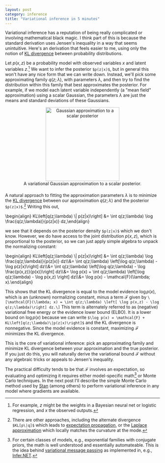 ```yaml
---
layout: post
category: inference
title: "Variational inference in 5 minutes"
---
```


Variational inference has a reputation of being really complicated or involving mathematical black magic. I think part of this is because the standard derivation uses Jensen's inequality in a way that seems unintuitive. Here's an derivation that feels easier to me, using only the notion of [KL divergence](https://en.wikipedia.org/wiki/Kullback%E2%80%93Leibler_divergence) between probability distributions. 

Let $p(x,z)$ be a probability model with observed variables $x$ and latent variables $z$.[^1] We want to infer the posterior `$p(z|x)$`, but in general this won't have any nice form that we can write down. Instead, we'll pick some approximating family $q(z;\lambda)$, with parameters $\lambda$, and then try to find the distribution within this family that best approximates the posterior. For example, if we model each latent variable independently (a "mean field" approximation) using a scalar Gaussian, the parameters $\lambda$ are just the means and standard deviations of these Gaussians. 

<div style="margin: 0 auto; text-align: center; padding-bottom: 0.5em">
<img src="{{ site.production_url }}/assets/images/variational_approximation.png" width="240" alt="Gaussian approximation to a scalar posterior"><br/>
A variational Gaussian approximation to a scalar posterior.
</div>

A natural approach to fitting the approximation parameters $\lambda$ is to minimize the [KL divergence](https://en.wikipedia.org/wiki/Kullback%E2%80%93Leibler_divergence) between our approximation $q(z;\lambda)$ and the posterior `$p(z|x)$`.[^2] Writing this out,

\begin{align}
KL\left\[q(z;\lambda) \\| p(z|x)\right\] &= \int q(z;\lambda) \log \frac{q(z;\lambda)}{p(z|x)} dz,\end{align}

we see that it depends on the posterior density `$p(z|x)$` which we don't know. However, we do have access to the joint distribution $p(x, z)$, which is proportional to the posterior, so we can just apply simple algebra to unpack the normalizing constant:

\begin{align}
KL\left\[q(z;\lambda) \\| p(z|x)\right\] &= \int q(z;\lambda) \log \frac{q(z;\lambda)}{p(z|x)} dz\\\\&= \int q(z;\lambda) \left\[\log q(z;\lambda) - \log p(z|x)\right\] dz\\\\&= \int q(z;\lambda) \left\[\log q(z;\lambda) - \log \frac{p(x,z)}{p(x)}\right\] dz\\\\&= \log p(x) + \int q(z;\lambda) \left\[\log q(z;\lambda) - \log p(x,z) \right\] dz\\\\&= \log p(x) - \mathcal{F}(\lambda; x).\end{align}

This shows that the KL divergence is equal to the model evidence $\log p(x)$, which is an (unknown) normalizing constant, minus a term $\mathcal{F}$ given by
`\[\mathcal{F}(\lambda; x) = \int q(z;\lambda) \left[ \log p(x,z) - \log q(z;\lambda)\right] dz.\]` This term is alternately referred to as (negative) variational free energy or the evidence lower bound (ELBO). It is a lower bound on $\log p(x)$ because we can write `$\log p(x) = \mathcal{F} + KL\left[q(z;\lambda)\|p(z|x)\right]$` and the KL divergence is nonnegative. Since the model evidence is constant, maximizing $\mathcal{F}$ minimizes the KL divergence.

This is the core of variational inference: pick an approximating family and minimize KL divergence between your approximation and the true posterior. If you just do this, you will naturally derive the variational bound $\mathcal{F}$ without any algebraic tricks or appeals to Jensen's inequality. 

The practical difficulty tends to be that $\mathcal{F}$ involves an expectation, so evaluating and optimizing it requires either model-specific math[^3] or Monte Carlo techniques. In the next post I'll describe the simple Monte Carlo method used by [Stan](http://mc-stan.org/) (among others) to perform variational inference in any model where gradients are available. 

[^1]: For example, $z$ might be the weights in a Bayesian neural net or logistic regression, and $x$ the observed outputs. 
[^2]: There are other approaches, including the alternate divergence `$KL[p\|q]$` which leads to [expectation propagation](http://research.microsoft.com/en-us/um/people/minka/papers/ep/), or the [Laplace approximation](http://www.cs.toronto.edu/~mackay/itprnn/ps/343.344.pdf) which locally matches the curvature at the mode. 
[^3]: For certain classes of models, e.g., exponential families with conjugate priors, the math is well understood and essentially automateable. This is the idea behind [variational message passing](http://www.jmlr.org/papers/volume6/winn05a/winn05a.pdf) as implemented in, e.g., [Infer.NET](http://research.microsoft.com/en-us/um/cambridge/projects/infernet/).
